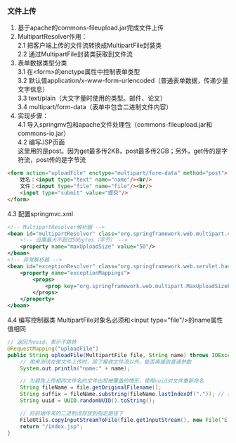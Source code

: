 ### 文件上传
1. 基于apache的commons-fileupload.jar完成文件上传  
2. MultipartResolver作用：  
2.1 把客户端上传的文件流转换成MultipartFile封装类  
2.2 通过MultipartFile封装类获取到文件流  
3. 表单数据类型分类  
3.1 在&lt;form&gt;的enctype属性中控制表单类型  
3.2 默认值application/x-www-form-urlencoded（普通表单数据，传递少量文字信息）  
3.3 text/plain（大文字量时使用的类型。邮件、论文）  
3.4 multipart/form-data（表单中包含二进制文件内容）  
4. 实现步骤：  
4.1 导入springmv包和apache文件处理包（commons-fileupload.jar和commons-io.jar）  
4.2 编写JSP页面  
这里用的是post。因为get最多传2KB，post最多传2GB；另外，get传的是字符流，post传的是字节流
```html
<form action="uploadFile" enctype="multipart/form-data" method="post">
    姓名：<input type="text" name="name"/><br/>
    文件：<input type="file" name="file"/><br/>
    <input type="submit" value="提交"/>
</form>
```
4.3 配置springmvc.xml  
```xml
<!-- MultipartResolver解析器 -->
<bean id="multipartResolver" class="org.springframework.web.multipart.commons.CommonsMultipartResolver">
    <!-- 设置最大不超过50bytes（字节） -->
    <property name="maxUploadSize" value="50"/>
</bean>
<!-- 异常解析器 -->
<bean id="exceptionResolver" class="org.springframework.web.servlet.handler.SimpleMappingExceptionResolver">
    <property name="exceptionMappings">
        <props>
            <prop key="org.springframework.web.multipart.MaxUploadSizeExceededException">/error.jsp</prop>
        </props>
    </property>
</bean>
```
4.4 编写控制器类
MultipartFile对象名必须和&lt;input type="file"/&gt;的name属性值相同
```java
// 返回为void，表示不跳转
@RequestMapping("uploadFile")
public String uploadFile(MultipartFile file, String name) throws IOException {
    // 用来测试在做文件上传时，除了接收文件流以外，能否再接收普通参数
    System.out.println("name:" + name);

    // 为避免上传相同文件名的文件出现被覆盖的情形，使用uuid对文件重新命名
    String fileName = file.getOriginalFilename();
    String suffix = fileName.substring(fileName.lastIndexOf(".")); // 如果需要上传特定类型的文件，可以用suffix再做判断
    String uuid = UUID.randomUUID().toString();

    // 将前端传来的二进制流存放到指定路径下
    FileUtils.copyInputStreamToFile(file.getInputStream(), new File("E:/"+uuid+suffix));
    return "/index.jsp";
}
```